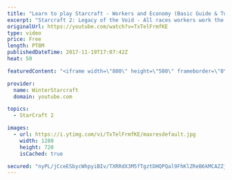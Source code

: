 ```yaml
---
title: "Learn to play Starcraft - Workers and Economy (Basic Guide & Tutorial)"
excerpt: "Starcraft 2: Legacy of the Void - All races workers work the same (mule notwithstanding!)  Wiki on mining: http://wiki.teamliquid.net/starcraft2/Mining_Minerals"
originalUrl: https://youtube.com/watch?v=TxTelFrmfKE
type: video
price: Free
length: PT8M
publishedDateTime: 2017-11-19T17:07:42Z
heat: 50

featuredContent: "<iframe width=\"800\" height=\"500\" frameborder=\"0\" src=\"https://www.youtube.com/embed/TxTelFrmfKE\" allow=\"accelerometer; autoplay; encrypted-media; gyroscope; picture-in-picture\" allowfullscreen></iframe>"

provider:
  name: WinterStarcraft
  domain: youtube.com

topics:
  - StarCraft 2

images:
  - url: https://i.ytimg.com/vi/TxTelFrmfKE/maxresdefault.jpg
    width: 1280
    height: 720
    isCached: true

secured: "nyPL/jCceESbycWhpyiBIv/TXRRdX3M5fTgztDHQPQal9FhKlZReB6kMCAZZj2Ojr4jcxe71gsn9mCmHV2S9E9kocu/iBJOYUg2QYX8Q0mhrrEwoP401aX+2qqZhuOYd7hv7SACF7Odzr1Y+RBkD4Nzb6GDjE36/+nDhqgcfmvlr3uhciZtxNLnX6OtEkzYjfSo5C0NwofG7GT5rRFz7E06F5EWsIYxWFD7FqLYs4dGnf2VNGhAih9Mu79lMhlzvV9OVvrGOh4qhuN+W9unMK5/fcMSBMDSiWKOm+MgeyO6DtTBqMvzSUFSEsNCs9zRYrcKaTAVN30bMYChyVj/laKdvYAfhhRW2uxnkatdysMB6OEfHnO9JROZadpw1y0KwhK8ADfr6Pnk1rrqQzUL3ZO7+9sWBFWDoRLN1rxaTI6Y=;T0Nm4HmRQo/OpvRTaT5kLg=="
---
```


